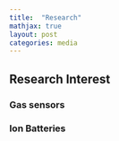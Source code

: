 ```yaml
---
title:  "Research"
mathjax: true
layout: post
categories: media
---
```


## Research Interest

### Gas sensors

### Ion Batteries